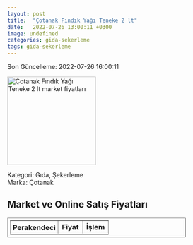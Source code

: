 ```yaml
---
layout: post
title:  "Çotanak Fındık Yağı Teneke 2 lt"
date:   2022-07-26 13:00:11 +0300
image: undefined
categories: gida-sekerleme
tags: gida-sekerleme
---
```


Son Güncelleme: 2022-07-26 16:00:11

<img src="undefined" width="200" alt="Çotanak Fındık Yağı Teneke 2 lt market fiyatları" />

Kategori: Gıda, Şekerleme
<br />
Marka: Çotanak

<h2>Market ve Online Satış Fiyatları</h2>

<table border="1" style="padding: 5px;width:80%;">
  <tr>
    <td style="padding: 5px;"><strong>Perakendeci</strong></td>
    <td><strong>Fiyat</strong></td>
    <td><strong>İşlem</strong></td>
  </tr>
  
</table>
